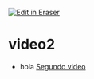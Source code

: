 <p><a target="_blank" href="https://app.eraser.io/workspace/UDOYIur2kjnOZSQHXcjl" id="edit-in-eraser-github-link"><img alt="Edit in Eraser" src="https://firebasestorage.googleapis.com/v0/b/second-petal-295822.appspot.com/o/images%2Fgithub%2FOpen%20in%20Eraser.svg?alt=media&amp;token=968381c8-a7e7-472a-8ed6-4a6626da5501"></a></p>

# video2
- hola [﻿Segundo video](https://app.eraser.io/workspace/K6nkieweEMQirEq5Rqy8) 



<!--- Eraser file: https://app.eraser.io/workspace/UDOYIur2kjnOZSQHXcjl --->